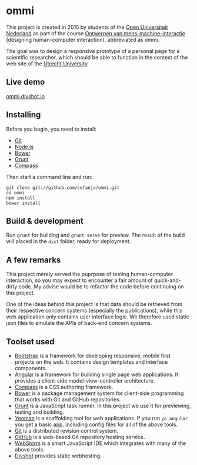 # ommi

This project is created in 2015 by students of the [Open Universiteit Nederland](http://ou.nl) as part of the course [Ontwerpen van mens-machine-interactie](http://ou.nl/studieaanbod/T01341) (designing human-computer interaction), abbreviated as ommi.

The goal was to design a responsive prototype of a personal page for a scientific researcher, which should be able to function in the context of the web site of the [Utrecht University](http://uu.nl).

## Live demo

[ommi.divshot.io](http://ommi.divshot.io)

## Installing

Before you begin, you need to install:

* [Git](https://git-scm.com/)
* [Node.js](https://nodejs.org/)
* [Bower](http://bower.io/)
* [Grunt](http://gruntjs.com/)
* [Compass](http://compass-style.org/)

Then start a command line and run:

    git clone git://github.com/sefanja/ommi.git
    cd ommi
    npm install
    bower install

## Build & development

Run `grunt` for building and `grunt serve` for preview. The result of the build will placed in the `dist` folder, ready for deployment.

## A few remarks

This project merely served the puprpose of testing human-computer interaction, so you may expect to encounter a fair amount of quick-and-dirty code. My advise would be to refactor the code before continuing on this project.

One of the ideas behind this project is that data should be retrieved from their respective concern systems (especially the publications), while this web application only contains user interface logic. We therefore used static json files to emulate the APIs of back-end concern systems.

## Toolset used

* [Bootstrap](http://getbootstrap.com) is a framework for developing responsive, mobile first projects on the web. It contains design templates and interface components.
* [Angular](https://angularjs.org/) is a framework for building single page web applications. It provides a client-side model-view-controller architecture.
* [Compass](http://compass-style.org/) is a CSS authoring framework.
* [Bower](http://bower.io/) is a package management system for client-side programming that works with Git and GitHub repositories.
* [Grunt](http://gruntjs.com/) is a JavaScript task runner. In this project we use it for previewing, testing and building.
* [Yeoman](http://yeoman.io/) is a scaffolding tool for web applications. If you run `yo angular` you get a basic app, including config files for all of the above tools.
* [Git](https://git-scm.com/) is a distributed revision control system.
* [GitHub](https://github.com/) is a web-based Git repository hosting service.
* [WebStorm](https://www.jetbrains.com/webstorm/) is a smart JavaScript IDE which integrates with many of the above tools.
* [Divshot](https://divshot.com/) provides static webhosting.
